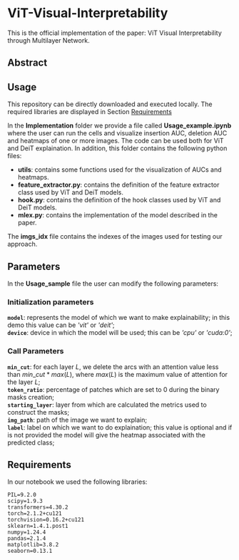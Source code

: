 # ViT-Visual-Interpretability

This is the official implementation of the paper: ViT Visual Interpretability through Multilayer Network.

## Abstract



## Usage

This repository can be directly downloaded and executed locally. The required libraries are displayed in Section [Requirements](#requirements)

In the **Implementation** folder we provide a file called **Usage_example.ipynb** where the user can run the cells and visualize insertion AUC, deletion AUC and heatmaps of one or more images. 
The code can be used both for ViT and DeiT explaination. In addition, this folder contains the following python files:
- **utils**: contains some functions used for the visualization of AUCs and heatmaps.
- **feature_extractor.py**: contains the definition of the feature extractor class used by ViT and DeiT models.
- **hook.py**: contains the definition of the hook classes used by ViT and DeiT models.
- **mlex.py**: contains the implementation of the model described in the paper.

The **imgs_idx** file contains the indexes of the images used for testing our approach.


## Parameters 
In the **Usage_sample** file the user can modify the following parameters:

### Initialization parameters
**`model`**: represents the model of which we want to make explainability; in this demo this value can be _'vit'_ or _'deit'_;  
**`device`**: device in which the model will be used; this can be _'cpu'_ or _'cuda:0'_;  

### Call Parameters
**`min_cut`**: for each layer $L$, we delete the arcs with an attention value less than $min\_cut*max(L)$, where $max(L)$ is the maximum value of attention for the layer $L$;  
**`token_ratio`**: percentage of patches which are set to 0 during the binary masks creation;  
**`starting_layer`**: layer from which are calculated the metrics used to construct the masks;  
**`img_path`**: path of the image we want to explain;  
**`label`**: label on which we want to do explaination; this value is optional and if is not provided the model will give the heatmap associated with the predicted class;  




## Requirements <a name="requirements"></a>

In our notebook we used the following libraries:
```
PIL=9.2.0  
scipy=1.9.3  
transformers=4.30.2  
torch=2.1.2+cu121  
torchvision=0.16.2+cu121  
sklearn=1.4.1.post1  
numpy=1.24.4  
pandas=2.1.4  
matplotlib=3.8.2
seaborn=0.13.1  
```
